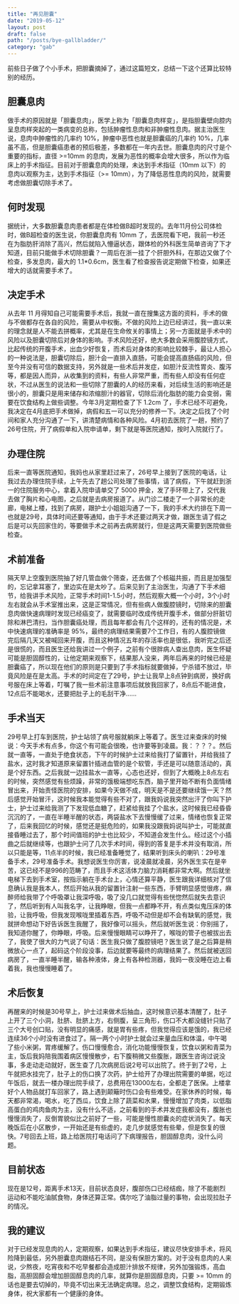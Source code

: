 ```yaml
---
title: "再见胆囊"
date: "2019-05-12"
layout: post
draft: false
path: "/posts/bye-gallbladder/"
category: "gab"
---
```


前些日子做了个小手术，把胆囊摘掉了，通过这篇短文，总结一下这个还算比较特别的经历。

## 胆囊息肉
做手术的原因就是「胆囊息肉」，医学上称为「胆囊息肉样变」，是指胆囊壁向腔内呈息肉样突起的一类病变的总称，包括肿瘤性息肉和非肿瘤性息肉。据主治医生说，息肉中肿瘤性的几率约 10%，肿瘤中恶性也就是胆囊癌的几率约 10%，几率虽不高，但是胆囊癌患者的预后极差，多数都在一年内去世。胆囊息肉的尺寸是个重要的指标，直径 >=10mm 的息肉，发展为恶性的概率会增大很多，所以作为临床上的手术指征。目前对于胆囊息肉的处理，未达到手术指征（10mm 以下）的息肉以观察为主，达到手术指征（>= 10mm），为了降低恶性息肉的风险，就需要考虑做胆囊切除手术了。

## 何时发现
据统计，大多数胆囊息肉患者都是在体检做B超时发现的。去年11月份公司体检时，做B超检查的医生说，你胆囊息肉有 10mm 了，去医院看下吧，我前一秒还在为脂肪肝消除了高兴，然后就陷入懵逼状态，跟体检的外科医生简单咨询了下才知道，目前只能做手术切除胆囊？一周后在浙一挂了个肝胆外科，在那边又做了个检查，多发息肉，最大的 1.1*0.6cm，医生看了检查报告说定期做下检查，如果还增大的话就需要手术了。

## 决定手术
从去年 11 月得知自己可能需要手术后，我就一直在搜集这方面的资料，手术的做与不做都存在各自的风险，需要从中权衡。不做的风险上边已经讲过，我一直以来的理念就是人不能去拼概率，尤其是在生命攸关的事情上；另一方面就是手术中的风险以及胆囊切除后对身体的影响。手术风险还好，绝大多数会采用腹腔镜方式，比起传统的开腹手术，出血少好恢复，而术后对身体的影响比较棘手，最让人担心的一种说法是，胆囊切除后，胆汁会一直排入直肠，可能会提高直肠癌的风险，但至今并没有可信的数据支持，另外就是一些术后并发症，如胆汁反流性胃炎、腹泻等，都是因人而异，从收集到的资料，有些人非常严重，而有些人却没有任何症状，不过从医生的说法和一些切除了胆囊的人的经历来看，对后续生活的影响还是很小的，胆囊只是用来储存和浓缩胆汁的器官，切除后消化脂肪的能力会变弱，需要在饮食结构上做些调整。今年3月定期检查了下 1.2cm 了，手术已经不可避免，我决定在4月底把手术做掉，病假和五一可以充分的修养一下。决定之后找了个时间和家人充分沟通了一下，讲清楚病情和各种风险。4月初去医院了一趟，预约了26号住院，开了病假单和入院申请单，剩下就是等医院通知，按时入院就行了。
## 办理住院
后来一直等医院通知，我妈也从家里赶过来了，26号早上接到了医院的电话，让我过去办理住院手续，上午先去了趟公司处理了些事情，请了病假，下午就赶到浙一的住院服务中心，拿着入院申请单交了 5000 押金，发了手环带上了，交代我去做了胸片和心电图，之后就是去病房报道了。从门诊二楼走了一个非常长的走廊，电梯上楼，找到了病房，跟护士小姐姐沟通了一下，我的手术大约排在下周一也就是29号，具体时间还要等通知，由于手术还要过两天才做，跟医生请了假之后是可以先回家住的，等要做手术之前再去病房就行，但是这两天需要到医院做些检查。
## 术前准备
隔天早上空腹到医院抽了好几管血做个筛查，还去做了个核磁共振，而且是加强型的，忘记拿耳塞了，里边实在是太吵了。后来见到了主治医生，沟通了下手术细节，给我讲手术风险，正常手术时间1-1.5小时，然后观察大概一个小时，3个小时左右就会从手术室推出来，这是正常情况，但有些病人做腹腔镜时，切除来的胆囊息肉做快速病理时发现已经癌变了，就需要临时改成传统开腹手术，做部分肝脏切除和淋巴清扫，当作胆囊癌处理，而且每年都会有几个这样的，还有的情况是，术中快速病理的准确率是 95%，最终的病理结果需要7个工作日，有的人腹腔镜做完后隔几天又被喊回来开腹，而且这种情况五年的存活率也是很低，我听完之后还是很慌的，而且医生还给我讲过一个例子，之前有个很胖病人查出息肉，医生怀疑可能是胆固醇性的，让他定期来观察下，结果那人没来，两年后再来的时候已经是胆囊癌了，所以现在他们的原则是只要到了手术指标就要做掉，宁杀错不放过，毕竟风险是在是太高。手术的时间定在了29号，护士让我早上8点钟到病房，换好病号服在床上等着，叮嘱了我一些术前注意事项后就放我回家了，8点后不能进食，12点后不能喝水，还要把肚子上的毛刮干净……
## 手术当天
29号早上打车到医院，护士站领了病号服就躺床上等着了。医生过来查床的时候说：今天手术有点多，你这个有可能会很晚，也许要等到凌晨。我：？？？。然后就一直等，一直处于绝食状态，下午的时候护士过来给我打了留置针，并给我挂了盐水，这时我才知道原来留置针插进血管的是个软管，手还是可以随意活动的，真是个好东西。之后我就一边挂盐水一直等，心态也还好，但到了大概晚上8点左右的时候，突然感觉有些烦躁，非常的饿极端想吃东西，脑子里开始不断有负面情绪冒出来，开始责怪医院的安排，如果今天做不成，明天是不是还要继续饿一天？然后感觉开始冒汗，这时候我本能觉得有些不对了，跟我妈说我突然出汗了你叫下护士，护士过来给我测了下发现低血糖了，赶紧给我挂了个盐水，这时候我已经昏昏沉沉的了，一直在半睡半醒的状态，两袋盐水下去慢慢缓了过来，情绪也恢复正常了，后来我回忆的时候，感觉还是挺危险的，如果我没跟我妈说叫护士，可能就直接昏睡过去了，那个时间值班的护士也比较少，不知道会发生什么。经过这个小插曲之后就继续等，也跟护士问了几次手术时间，得到的答复是手术并没有取消，所以只能是等，11点半的时候，我已经准备睡觉了，结果听到床头的喇叭：29号准备手术，29号准备手术。我想说医生你厉害，说凌晨就凌晨，另外医生实在是辛苦，这已经不是996的范畴了，而且手术这活体力脑力消耗都非常大啊。然后就坐电梯下去到手术室，按指示躺在手术台上，心情还算平静，医生跟我详细核对了信息确认我是我本人，然后开始从我的留置针注射一些东西，手臂明显感觉很疼，麻醉师给我带了个呼吸罩让我深呼吸，吸了没几口就觉得有些恍惚然后就失去意识了，然后听到有人叫我名字，让我睁眼，但我一点都睁不开，有点类似鬼压床的体验，让我呼吸，但我发现喉咙里插着东西，呼吸不动但是却不会有缺氧的感觉，我就拼命想动下好告诉医生我醒了，我好像可以摇头，然后就听医生说：你别摇了，我知道你醒了，你睁眼，呼吸。后来慢慢眼睛可以睁开了，喉咙的管子也被拔出去了，我使了很大的力气说了句话：医生我只做了腹腔镜吧？医生说了是之后算是稍微放心一点了，起码这个阶段没事，后边就要等最终的病理结果了。然后就被送回病房了，一直半睡半醒，输各种液体，身上有各种检测器，我妈一夜没睡在边上看着我，我也慢慢睡着了。
## 术后恢复
再醒来的时候是30号早上，护士过来做术后抽血，这时候意识基本清醒了，肚子上开了三个小洞，肚脐、肚脐上方，右侧腹，呈三角形，伤口不大都没缝针只贴了三个大号创口贴，没有明显的痛感，就是胃有些疼，但我觉得应该是饿的，我已经连续36个小时没有进食过了。隔一两个小时护士就会过来量血压和体温，中午喝了些小米粥，胃疼缓解了。伤口慢慢愈合，消化功能慢慢恢复，饮食以粥和青菜为主，饭后我妈陪我围着病区慢慢散步，右下腹稍微又些腹胀，跟医生咨询过说没事，多走动走动就好，医生查了几次病房后说2号可以出院了。终于到了2号，上午就把水挂完了，肚子上的伤口换了次药，护士给开了办理出院需要的单据，吃过午饭后，就去一楼办理出院手续了，总费用在13000左右，全都走了医保。上楼拿好个人物品就打车回家了，路上遇到颠簸时伤口会有些难受。在家休养的时候，每天都非常渴，喝水，吃了西瓜，饮食上除了蔬菜和水果，慢慢增加了肉类，以低脂高蛋白的鸡肉鱼肉为主，没有什么不适，之前看到的手术并发症我都没有，腹胀也慢慢消失了，反倒胃貌似比之前好了一些，可能是慢性胆囊炎的症状消失了。每天晚饭后在小区散步，一开始还是有些虚的，走几步就感觉有些晕，但是恢复的很快。7号回去上班，路上给医院打电话问了下病理报告，胆固醇息肉，没什么问题。

## 目前状态
现在是12号，距离手术13天，目前状态良好，腹部伤口已经结痂，除了不能剧烈运动和不能吃油腻食物，身体还算正常。偶尔吃了油脂过量的事物，会出现拉肚子的情况。

## 我的建议
对于已经发现息肉的人，定期观察，如果达到手术指征，建议尽快安排手术，将风险降到最低，另外胆囊息肉跟结石不同，是没有保胆方案的。对于没有息肉的人来说，少熬夜，吃宵夜和不吃早餐都会造成胆汁排放不规律，另外加强锻炼，高血脂，高胆固醇会增加胆固醇息肉的几率，就算你是胆固醇息肉，只要 >= 10mm 的话也是要去切掉的，毕竟不切出来无法确定病理。总之，调整饮食结构，定期锻炼身体，祝大家都有一个健康的身体。

